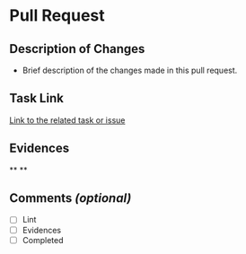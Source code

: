 # Pull Request

## Description of Changes

 - Brief description of the changes made in this pull request.

## Task Link
[Link to the related task or issue](TASK_URL) 

## Evidences
<!-- Attach relevant evidence, such as screenshots or gifs, that demonstrate the changes made. -->
\**
\**

## Comments *(optional)*
<!-- Add additional comments if necessary to explain implementation decisions or any relevant information. -->

 - [ ] Lint <!-- Did you run lint? -->
 - [ ] Evidences <!-- Did you provide evidence? -->
 - [ ] Completed <!-- Is there any external dependency? -->